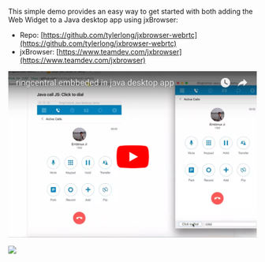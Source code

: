 This simple demo provides an easy way to get started with both adding the Web Widget to a Java desktop app using jxBrowser:

* Repo: [https://github.com/tylerlong/jxbrowser-webrtc](https://github.com/tylerlong/jxbrowser-webrtc)
* jxBrowser: [https://www.teamdev.com/jxbrowser](https://www.teamdev.com/jxbrowser)

[![](java_desktop_app_screenshot.png)](https://github.com/tylerlong/jxbrowser-webrtc)

![](https://raw.githubusercontent.com/tylerlong/jxbrowser-webrtc/master/screenshots/calling.png)